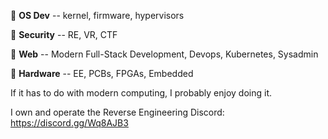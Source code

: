 🔸 **OS Dev** -- kernel, firmware, hypervisors

🔸 **Security** -- RE, VR, CTF

🔸 **Web** -- Modern Full-Stack Development, Devops, Kubernetes, Sysadmin

🔸 **Hardware** -- EE, PCBs, FPGAs, Embedded

If it has to do with modern computing, I probably enjoy doing it.

I own and operate the Reverse Engineering Discord: https://discord.gg/Wq8AJB3


